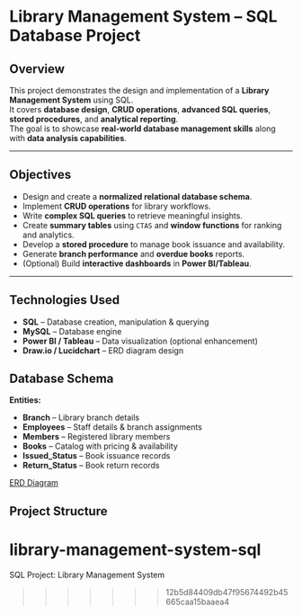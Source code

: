 
# Library Management System – SQL Database Project

## Overview
This project demonstrates the design and implementation of a **Library Management System** using SQL.  
It covers **database design**, **CRUD operations**, **advanced SQL queries**, **stored procedures**, and **analytical reporting**.  
The goal is to showcase **real-world database management skills** along with **data analysis capabilities**.

---

## Objectives
- Design and create a **normalized relational database schema**.
- Implement **CRUD operations** for library workflows.
- Write **complex SQL queries** to retrieve meaningful insights.
- Create **summary tables** using `CTAS` and **window functions** for ranking and analytics.
- Develop a **stored procedure** to manage book issuance and availability.
- Generate **branch performance** and **overdue books** reports.
- (Optional) Build **interactive dashboards** in **Power BI/Tableau**.

---

## Technologies Used
- **SQL** – Database creation, manipulation & querying  
- **MySQL** – Database engine  
- **Power BI / Tableau** – Data visualization (optional enhancement)  
- **Draw.io / Lucidchart** – ERD diagram design  


## Database Schema
**Entities:**
- **Branch** – Library branch details  
- **Employees** – Staff details & branch assignments  
- **Members** – Registered library members  
- **Books** – Catalog with pricing & availability  
- **Issued_Status** – Book issuance records  
- **Return_Status** – Book return records  

[ERD Diagram](ERD_Diagram.png)


## Project Structure

# library-management-system-sql
SQL Project: Library Management System
>>>>>>> 12b5d84409db47f95674492b45665caa15baaea4
